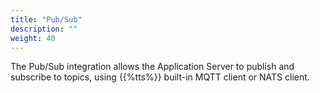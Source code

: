 ```yaml
---
title: "Pub/Sub"
description: ""
weight: 40
---
```


The Pub/Sub integration allows the Application Server to publish and subscribe to topics, using {{%tts%}} built-in MQTT client or NATS client.
